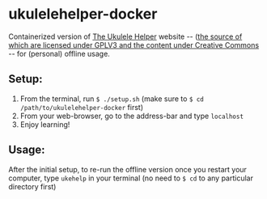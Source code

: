 # ukulelehelper-docker
Containerized version of [The Ukulele Helper](https://ukulelehelper.com/) website -- ([the source of which are licensed under GPLV3 and the content under Creative Commons](https://ukulelehelper.com/license.html) -- for (personal) offline usage.

## Setup:
1. From the terminal, run `$ ./setup.sh` (make sure to `$ cd /path/to/ukulelehelper-docker` first)
2. From your web-browser, go to the address-bar and type `localhost`
3. Enjoy learning!

## Usage:
After the initial setup, to re-run the offline version once you restart your computer, type `ukehelp` in your terminal (no need to `$ cd` to any particular directory first)
